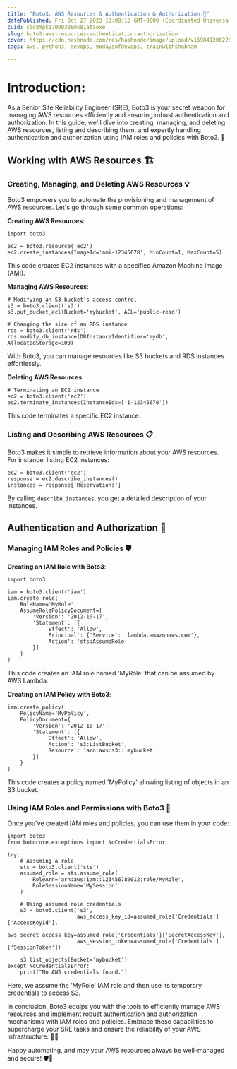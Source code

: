 ```yaml
---
title: "Boto3: AWS Resources & Authentication & Authorization 🔑"
datePublished: Fri Oct 27 2023 13:08:16 GMT+0000 (Coordinated Universal Time)
cuid: clo8mpkz7000308mk81ataoxe
slug: boto3-aws-resources-authentication-authorization
cover: https://cdn.hashnode.com/res/hashnode/image/upload/v1698412062286/c99e68f0-1072-471c-be71-e7a26feb3214.gif
tags: aws, python3, devops, 90daysofdevops, trainwithshubham

---
```


# Introduction:

As a Senior Site Reliability Engineer (SRE), Boto3 is your secret weapon for managing AWS resources efficiently and ensuring robust authentication and authorization. In this guide, we'll dive into creating, managing, and deleting AWS resources, listing and describing them, and expertly handling authentication and authorization using IAM roles and policies with Boto3. 🚀

## Working with AWS Resources 🏗️

### Creating, Managing, and Deleting AWS Resources 💡

Boto3 empowers you to automate the provisioning and management of AWS resources. Let's go through some common operations:

**Creating AWS Resources**:

```plaintext
import boto3

ec2 = boto3.resource('ec2')
ec2.create_instances(ImageId='ami-12345678', MinCount=1, MaxCount=5)
```

This code creates EC2 instances with a specified Amazon Machine Image (AMI).

**Managing AWS Resources**:

```plaintext
# Modifying an S3 bucket's access control
s3 = boto3.client('s3')
s3.put_bucket_acl(Bucket='mybucket', ACL='public-read')

# Changing the size of an RDS instance
rds = boto3.client('rds')
rds.modify_db_instance(DBInstanceIdentifier='mydb', AllocatedStorage=100)
```

With Boto3, you can manage resources like S3 buckets and RDS instances effortlessly.

**Deleting AWS Resources**:

```plaintext
# Terminating an EC2 instance
ec2 = boto3.client('ec2')
ec2.terminate_instances(InstanceIds=['i-12345678'])
```

This code terminates a specific EC2 instance.

### Listing and Describing AWS Resources 📋

Boto3 makes it simple to retrieve information about your AWS resources. For instance, listing EC2 instances:

```plaintext
ec2 = boto3.client('ec2')
response = ec2.describe_instances()
instances = response['Reservations']
```

By calling `describe_instances`, you get a detailed description of your instances.

## Authentication and Authorization 🔐

### Managing IAM Roles and Policies 🛡️

**Creating an IAM Role with Boto3**:

```plaintext
import boto3

iam = boto3.client('iam')
iam.create_role(
    RoleName='MyRole',
    AssumeRolePolicyDocument={
        'Version': '2012-10-17',
        'Statement': [{
            'Effect': 'Allow',
            'Principal': {'Service': 'lambda.amazonaws.com'},
            'Action': 'sts:AssumeRole'
        }]
    }
)
```

This code creates an IAM role named 'MyRole' that can be assumed by AWS Lambda.

**Creating an IAM Policy with Boto3**:

```plaintext
iam.create_policy(
    PolicyName='MyPolicy',
    PolicyDocument={
        'Version': '2012-10-17',
        'Statement': [{
            'Effect': 'Allow',
            'Action': 's3:ListBucket',
            'Resource': 'arn:aws:s3:::mybucket'
        }]
    }
)
```

This code creates a policy named 'MyPolicy' allowing listing of objects in an S3 bucket.

### Using IAM Roles and Permissions with Boto3 💪

Once you've created IAM roles and policies, you can use them in your code:

```plaintext
import boto3
from botocore.exceptions import NoCredentialsError

try:
    # Assuming a role
    sts = boto3.client('sts')
    assumed_role = sts.assume_role(
        RoleArn='arn:aws:iam::123456789012:role/MyRole',
        RoleSessionName='MySession'
    )

    # Using assumed role credentials
    s3 = boto3.client('s3',
                      aws_access_key_id=assumed_role['Credentials']['AccessKeyId'],
                      aws_secret_access_key=assumed_role['Credentials']['SecretAccessKey'],
                      aws_session_token=assumed_role['Credentials']['SessionToken'])

    s3.list_objects(Bucket='mybucket')
except NoCredentialsError:
    print("No AWS credentials found.")
```

Here, we assume the 'MyRole' IAM role and then use its temporary credentials to access S3.

In conclusion, Boto3 equips you with the tools to efficiently manage AWS resources and implement robust authentication and authorization mechanisms with IAM roles and policies. Embrace these capabilities to supercharge your SRE tasks and ensure the reliability of your AWS infrastructure. 💪🔐

Happy automating, and may your AWS resources always be well-managed and secure! 🛡️🚀